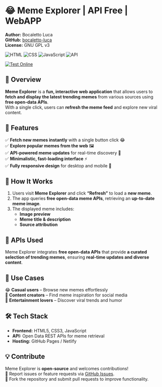# 😂 Meme Explorer  | API Free | WebAPP

**Author:** Bocaletto Luca  
**GitHub:** [bocaletto-luca](https://github.com/bocaletto-luca)  
**License:** GNU GPL v3  

![HTML](https://img.shields.io/badge/HTML5-E34F26?style=flat-square&logo=html5&logoColor=white)
![CSS](https://img.shields.io/badge/CSS3-1572B6?style=flat-square&logo=css3&logoColor=white)
![JavaScript](https://img.shields.io/badge/JavaScript-F7DF1E?style=flat-square&logo=javascript&logoColor=black)
![API](https://img.shields.io/badge/API-Free%20Open%20Data-9cf?style=flat-square&logo=meme)

[![Test Online](https://img.shields.io/badge/Test%20Online-Click%20Here-brightgreen?style=for-the-badge)](https://bocaletto-luca.github.io/Meme-Explorer/)

## 📌 Overview  

**Meme Explorer** is a **fun, interactive web application** that allows users to **fetch and display the latest trending memes** from various sources using **free open-data APIs**.  
With a single click, users can **refresh the meme feed** and explore new viral content.

## 🌟 Features  

✅ **Fetch new memes instantly** with a single button click 😂  
✅ **Explore popular memes from the web** 🖼️  
✅ **API-powered meme updates** for real-time discovery 🔄  
✅ **Minimalistic, fast-loading interface** ⚡  
✅ **Fully responsive design** for desktop and mobile 📱  

## 🚀 How It Works  

1. Users visit **Meme Explorer** and click **“Refresh”** to load a **new meme**.  
2. The app queries **free open-data meme APIs**, retrieving an **up-to-date meme image**.  
3. The displayed meme includes:
   - **Image preview**  
   - **Meme title & description**  
   - **Source attribution**  

## 🔗 APIs Used  

Meme Explorer integrates **free open-data APIs** that provide **a curated selection of trending memes**, ensuring **real-time updates and diverse content**.

## 🎯 Use Cases  

😂 **Casual users** – Browse new memes effortlessly  
🎨 **Content creators** – Find meme inspiration for social media  
📢 **Entertainment lovers** – Discover viral trends and humor  

## 🛠 Tech Stack  

- **Frontend:** HTML5, CSS3, JavaScript  
- **API:** Open Data REST APIs for meme retrieval  
- **Hosting:** GitHub Pages / Netlify  

## 💡 Contribute  

Meme Explorer is **open-source** and welcomes contributions!  
📌 Report issues or feature requests via [GitHub Issues](https://github.com/bocaletto-luca/meme-explorer/issues).  
🔧 Fork the repository and submit pull requests to improve functionality. 

